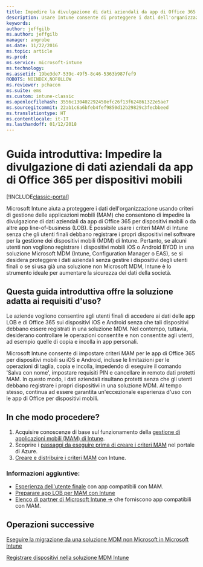 ```yaml
---
title: Impedire la divulgazione di dati aziendali da app di Office 365 per dispositivi mobili
description: Usare Intune consente di proteggere i dati dell'organizzazione tramite criteri di gestione delle app mobili (MAM) in grado di evitare la divulgazione di dati aziendali da app di Office 365 per dispositivi mobili o da altre app line-of-business (LOB).
keywords: 
author: jeffgilb
ms.author: jeffgilb
manager: angrobe
ms.date: 11/22/2016
ms.topic: article
ms.prod: 
ms.service: microsoft-intune
ms.technology: 
ms.assetid: 19be3de7-539c-49f5-8c46-5363b987fef9
ROBOTS: NOINDEX,NOFOLLOW
ms.reviewer: pchacon
ms.suite: ems
ms.custom: intune-classic
ms.openlocfilehash: 3556c130402292450efc26f13f624861322e5ae7
ms.sourcegitcommit: 22ab1c6a6bfeb4fef9850d12b29829c3fecbbeed
ms.translationtype: HT
ms.contentlocale: it-IT
ms.lasthandoff: 01/12/2018
---
```

# <a name="quick-start-guide-prevent-company-data-leaks-from-office-365-mobile-apps"></a>Guida introduttiva: Impedire la divulgazione di dati aziendali da app di Office 365 per dispositivi mobili

[!INCLUDE[classic-portal](../includes/classic-portal.md)]

Microsoft Intune aiuta a proteggere i dati dell'organizzazione usando criteri di gestione delle applicazioni mobili (MAM) che consentono di impedire la divulgazione di dati aziendali da app di Office 365 per dispositivi mobili o da altre app line-of-business (LOB). È possibile usare i criteri MAM di Intune senza che gli utenti finali debbano registrare i propri dispositivi nel software per la gestione dei dispositivi mobili (MDM) di Intune. Pertanto, se alcuni utenti non vogliono registrare i dispositivi mobili iOS o Android BYOD in una soluzione Microsoft MDM (Intune, Configuration Manager o EAS), se si desidera proteggere i dati aziendali senza gestire i dispositivi degli utenti finali o se si usa già una soluzione non Microsoft MDM, Intune è lo strumento ideale per aumentare la sicurezza dei dati della società.   

## <a name="is-this-quick-start-guide-right-for-me"></a>Questa guida introduttiva offre la soluzione adatta ai requisiti d'uso?
Le aziende vogliono consentire agli utenti finali di accedere ai dati delle app LOB e di Office 365 sui dispositivi iOS e Android senza che tali dispositivi debbano essere registrati in una soluzione MDM. Nel contempo, tuttavia, desiderano controllare le operazioni consentite e non consentite agli utenti, ad esempio quelle di copia e incolla in app personali.

Microsoft Intune consente di impostare criteri MAM per le app di Office 365 per dispositivi mobili su iOS e Android, incluse le limitazioni per le operazioni di taglia, copia e incolla, impedendo di eseguire il comando 'Salva con nome', impostare requisiti PIN e cancellare in remoto dati protetti MAM.  In questo modo, i dati aziendali risultano protetti senza che gli utenti debbano registrare i propri dispositivi in una soluzione MDM. Al tempo stesso, continua ad essere garantita un'eccezionale esperienza d'uso con le app di Office per dispositivi mobili.

## <a name="how-do-i-do-it"></a>In che modo procedere?
1.  Acquisire conoscenze di base sul funzionamento della [gestione di applicazioni mobili (MAM) di Intune](/intune-classic/deploy-use/protect-app-data-using-mobile-app-management-policies-with-microsoft-intune).
2.  Scoprire i [passaggi da eseguire prima di creare i criteri MAM](/intune-classic/deploy-use/get-ready-to-configure-mobile-app-management-policies-with-microsoft-intune) nel portale di Azure.
3.  [Creare e distribuire i criteri MAM](/intune-classic/deploy-use/get-ready-to-configure-mobile-app-management-policies-with-microsoft-intune) con Intune.

### <a name="additional-information"></a>Informazioni aggiuntive:
- [Esperienza dell'utente finale](/intune-classic/deploy-use/end-user-experience-for-mam-enabled-apps-with-microsoft-intune) con app compatibili con MAM.
- [Preparare app LOB per MAM con Intune](/intune/apps-prepare-mobile-application-management)
- <a href="https://www.microsoft.com/cloud-platform/microsoft-intune-partners" target="_blank"> Elenco di partner di Microsoft Intune &rarr;</a> che forniscono app compatibili con MAM.

## <a name="what-should-i-do-next"></a>Operazioni successive
[Eseguire la migrazione da una soluzione MDM non Microsoft in Microsoft Intune](/intune-classic/deploy-use/migrate-to-intune)

[Registrare dispositivi nella soluzione MDM Intune](/intune-classic/deploy-use/enroll-devices-in-microsoft-intune)
